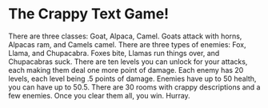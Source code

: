 # The Crappy Text Game!
There are three classes: Goat, Alpaca, Camel. Goats attack with horns, Alpacas ram, and Camels camel. There are three types of enemies: Fox, Llama, and Chupacabra. Foxes bite, Llamas run things over, and Chupacabras suck. There are ten levels you can unlock for your attacks, each making them deal one more point of damage. Each enemy has 20 levels, each level being .5 points of damage. Enemies have up to 50 health, you can have up to 50.5. There are 30 rooms with crappy descriptions and a few enemies. Once you clear them all, you win. Hurray.
